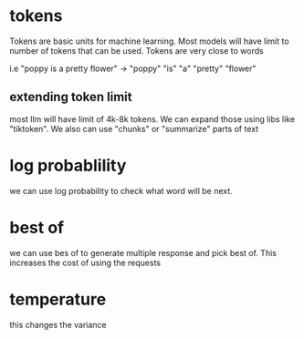 # tokens
Tokens are basic units for machine learning.
Most models will have limit to number of tokens that can be used. Tokens are very close to words

i.e "poppy is a pretty flower" -> "poppy" "is" "a" "pretty" "flower"

## extending token limit
most llm will have limit of 4k-8k tokens. We can expand those using libs like "tiktoken".
We also can use "chunks" or "summarize" parts of text


# log probablility
we can use log probability to check what word will be next.

# best of
we can use bes of to generate multiple response and pick best of. This increases the cost of using the requests

# temperature
this changes the variance

